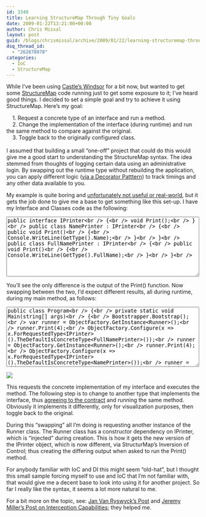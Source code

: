 ```yaml
---
id: 3340
title: Learning StructureMap Through Tiny Goals
date: 2009-01-22T13:21:00+00:00
author: Chris Missal
layout: post
guid: /blogs/chrismissal/archive/2009/01/22/learning-structuremap-through-tiny-goals.aspx
dsq_thread_id:
  - "262878078"
categories:
  - IoC
  - StructureMap
---
```

While I&#8217;ve been using [Castle&#8217;s Windsor](http://www.castleproject.org/container/ "Castle's Windsor Inversion of Control Container") for a bit now, but wanted to get some [StructureMap](http://structuremap.sourceforge.net/Default.htm "StructureMap Home Page") code running just to get some exposure to it; I&#8217;ve heard good things. I decided to set a simple goal and try to achieve it using StructureMap. Here&#8217;s my goal:

&nbsp;&nbsp;&nbsp; 1. Request a concrete type of an interface and run a method.   
&nbsp;&nbsp;&nbsp; 2. Change the implementation of the interface (during runtime) and run the same method to compare against the original.  
&nbsp;&nbsp;&nbsp; 3. Toggle back to the originally configured class.  
&nbsp;&nbsp;&nbsp;   
I assumed that building a small &#8220;one-off&#8221; project that could do this would give me a good start to understanding the StructureMap syntax. The idea stemmed from thoughts of logging certain data using an administrative login. By swapping out the runtime type without rebuilding the application, you can apply different logic ([via a Decorator Patttern](http://codebetter.com/blogs/david.hayden/archive/2008/09/30/decorator-pattern.aspx "The Decorator Pattern")) to track timings and any other data available to you.

My example is quite boring and [unfortunately not useful or real-world](http://www.jasonbock.net/JB/Default.aspx?blog=entry.205091e477df424a81c0f498bed74f1a "Code is Always Sacred - Demo Code"), but it gets the job done to give me a base to get something like this set-up. I have my Interface and Classes code as the following:

<textarea name="code" cols="60" rows="10">public interface IPrinter<br /> {<br /> void Print();<br /> }<br /> public class NamePrinter : IPrinter<br /> {<br /> public void Print()<br /> {<br /> Console.WriteLine(GetType().Name);<br /> }<br /> }<br /> public class FullNamePrinter : IPrinter<br /> {<br /> public void Print()<br /> {<br /> Console.WriteLine(GetType().FullName);<br /> }<br /> }<br /> </textarea>

You&#8217;ll see the only difference is the output of the Print() function. Now swapping between the two, I&#8217;d expect different results, all during runtime, during my main method, as follows:

<textarea name="code" cols="60" rows="10">public class Program<br /> {<br /> private static void Main(string[] args)<br /> {<br /> Bootstrapper.Bootstrap();<br /> var runner = ObjectFactory.GetInstance<Runner>();<br /> runner.Print(4);<br /> ObjectFactory.Configure(x => x.ForRequestedType<IPrinter>().TheDefaultIsConcreteType<FullNamePrinter>());<br /> runner = ObjectFactory.GetInstance<Runner>();<br /> runner.Print(4);<br /> ObjectFactory.Configure(x => x.ForRequestedType<IPrinter>().TheDefaultIsConcreteType<NamePrinter>());<br /> runner = ObjectFactory.GetInstance<Runner>();<br /> runner.Print(4);<br /> }<br /> }<br /> </textarea>

![](//lostechies.com/chrismissal/files/2011/03/learnStructureMap.png)

This requests the concrete implementation of my interface and executes the method. The following step is to change to another type that implements the interface, thus [agreeing to the contract](http://devlicio.us/blogs/derik_whittaker/archive/2008/12/23/now-referring-to-interfaces-as-contracts-in-code-and-conversation.aspx "Now referring to Interfaces as Contracts in code and conversation") and running the same method. Obviously it implements it differently, only for visualization purposes, then toggle back to the original.

During this &#8220;swapping&#8221; all I&#8217;m doing is requesting another instance of the Runner class. The Runner class has a constructor dependency on IPrinter, which is &#8220;injected&#8221; during creation. This is how it gets the new version of the IPrinter object, which is now different, via StructurMap&#8217;s Inversion of Control; thus creating the differing output when asked to run the Print() method.

For anybody familiar with IoC and DI this might seem &#8220;old-hat&#8221;, but I thought this small sample forcing myself to use and IoC that I&#8217;m not familiar with, that would give me a decent base to look into using it for another project. So far I really like the syntax, it seems a lot more natural to me.

For a bit more on the topic, see: [Jan Van Ryswyck&#8217;s Post](http://elegantcode.com/2008/12/12/learning-about-structuremap/ "Jan Van Ryswyck's Post on Learning StructureMap") and [Jeremy Miller&#8217;s Post on Interception Capabilities](http://codebetter.com/blogs/jeremy.miller/archive/2009/01/21/interception-capabilities-of-structuremap-2-5.aspx "Interception capabilities of StructureMap 2.5 "); they helped me.